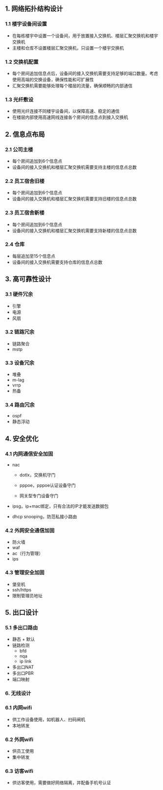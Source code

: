 ## 1. 网络拓扑结构设计

### 1.1 楼宇设备间设置

* 在每栋楼宇中设置一个设备间，用于放置接入交换机、楼层汇聚交换机和楼宇交换机
* 主楼和仓库不设置楼层汇聚交换机，只设置一个楼宇交换机

### 1.2 交换机配置

* 每个房间追加信息点后，设备间的接入交换机需要支持足够的端口数量。考虑使用高端的交换设备，确保性能和可扩展性
* 汇聚交换机需要能够处理每个楼层的流量，确保顺畅的内部通信

### 1.3 光纤敷设

* 使用光纤连接不同楼宇设备间，以保障高速、稳定的通信
* 在楼层内部使用高速网线连接各个房间的信息点到接入交换机

## 2. 信息点布局

### 2.1 公司主楼

* 每个房间追加到6个信息点
* 设备间的接入交换机和楼层汇聚交换机需要支持主楼的信息点总数

### 2.2 员工宿舍旧楼

* 每个房间追加到6个信息点
* 设备间的接入交换机和楼层汇聚交换机需要支持旧楼的信息点总数

### 2.3 员工宿舍新楼

* 每个房间追加到6个信息点
* 设备间的接入交换机和楼层汇聚交换机需要支持新楼的信息点总数

### 2.4 仓库

* 每层追加至15个信息点
* 设备间的接入交换机需要支持仓库的信息点总数

## 3. 高可靠性设计

### 3.1 硬件冗余

* 引擎
* 电源
* 风扇

### 3.2 链路冗余

* 链路聚合
* mstp

### 3.3 设备冗余

* 堆叠
* m-lag
* vrrp
* 热备

### 3.4 路由冗余

* ospf
* 静态浮动

## 4. 安全优化

### 4.1 内网通信安全加固

* nac

  * dotlx，交换机守门

  * pppoe，pppoe认证设备守门
  * 网关型专门设备守门
* ipsg，ip+mac绑定，只有合法的IP才能发送数据包
* dhcp snooping，防范私接小路由

### 4.2 外网安全通信加固

* 防火墙
* waf
* ac（行为管理）
* ips

### 4.3 管理安全加固

* 堡垒机
* ssh/https
* 限制管理员地址

## 5. 出口设计

### 5.1 多出口路由

* 静态 + 默认
* 链路检测
  * bfd
  * nqa
  * ip link
* 多出口NAT
* 多出口PBR
* 端口映射

### 6. 无线设计

### 6.1 内网wifi

* 供工作设备使用，如机器人、扫码闸机
* 本地转发

### 6.2 外网wifi

* 供员工使用
* 集中转发

### 6.3 访客wifi

* 供访客使用，需要做好网络隔离，并配备手机号认证

